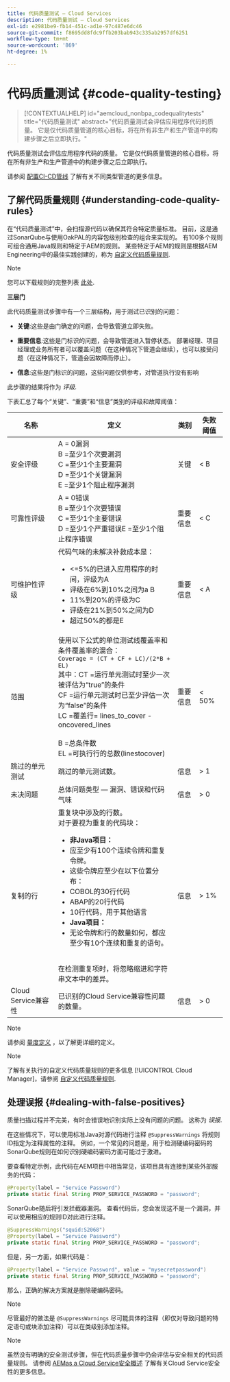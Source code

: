 ```yaml
---
title: 代码质量测试 — Cloud Services
description: 代码质量测试 — Cloud Services
exl-id: e2981be9-fb14-451c-ad1e-97c487e6dc46
source-git-commit: f8695dd8fdc9ffb203bab943c335ab2957df6251
workflow-type: tm+mt
source-wordcount: '869'
ht-degree: 1%

---
```


# 代码质量测试 {#code-quality-testing}

>[!CONTEXTUALHELP]
>id="aemcloud_nonbpa_codequalitytests"
>title="代码质量测试"
>abstract="代码质量测试会评估应用程序代码的质量。 它是仅代码质量管道的核心目标，将在所有非生产和生产管道中的构建步骤之后立即执行。"

代码质量测试会评估应用程序代码的质量。 它是仅代码质量管道的核心目标，将在所有非生产和生产管道中的构建步骤之后立即执行。

请参阅 [配置CI-CD管线](/help/implementing/cloud-manager/configuring-pipelines/introduction-ci-cd-pipelines.md) 了解有关不同类型管道的更多信息。

## 了解代码质量规则 {#understanding-code-quality-rules}

在“代码质量测试”中，会扫描源代码以确保其符合特定质量标准。 目前，这是通过SonarQube与使用OakPAL的内容包级别检查的组合来实现的。 有100多个规则可组合通用Java规则和特定于AEM的规则。 某些特定于AEM的规则是根据AEM Engineering中的最佳实践创建的，称为 [自定义代码质量规则](/help/implementing/cloud-manager/custom-code-quality-rules.md).

>[!NOTE]
>您可以下载规则的完整列表 [此处](/help/implementing/cloud-manager/assets/CodeQuality-rules-latest-CS.xlsx).

**三层门**

此代码质量测试步骤中有一个三层结构，用于测试已识别的问题：

* **关键**:这些是由门确定的问题，会导致管道立即失败。

* **重要信息**:这些是门标识的问题，会导致管道进入暂停状态。 部署经理、项目经理或业务所有者可以覆盖问题（在这种情况下管道会继续），也可以接受问题（在这种情况下，管道会因故障而停止）。

* **信息**:这些是门标识的问题，这些问题仅供参考，对管道执行没有影响

此步骤的结果将作为 *评级*.

下表汇总了每个“关键”、“重要”和“信息”类别的评级和故障阈值：

| 名称 | 定义 | 类别 | 失败阈值 |
|--- |--- |--- |--- |
| 安全评级 | A = 0漏洞 <br/>B =至少1个次要漏洞<br/> C =至少1个主要漏洞 <br/>D =至少1个关键漏洞 <br/>E =至少1个阻止程序漏洞 | 关键 | &lt; B |
| 可靠性评级 | A = 0错误 <br/>B =至少1个次要错误 <br/>C =至少1个主要错误 <br/>D =至少1个严重错误E =至少1个阻止程序错误 | 重要信息 | &lt; C |
| 可维护性评级 | 代码气味的未解决补救成本是： <br/><ul><li>&lt;=5%的已进入应用程序的时间，评级为A </li><li>评级在6%到10%之间为a B </li><li>11%到20%的评级为C </li><li>评级在21%到50%之间为D</li><li>超过50%的都是E</li></ul> | 重要信息 | &lt; A |
| 范围 | 使用以下公式的单位测试线覆盖率和条件覆盖率的混合： <br/>`Coverage = (CT + CF + LC)/(2*B + EL)`  <br/>其中：CT =运行单元测试时至少一次被评估为“true”的条件 <br/>CF =运行单元测试时已至少评估一次为“false”的条件 <br/>LC =覆盖行= lines_to_cover - oncovered_lines <br/><br/> B =总条件数 <br/>EL =可执行行的总数(linestocover) | 重要信息 | &lt; 50% |
| 跳过的单元测试 | 跳过的单元测试数。 | 信息 | > 1 |
| 未决问题 | 总体问题类型 — 漏洞、错误和代码气味 | 信息 | > 0 |
| 复制的行 | 重复块中涉及的行数。 <br/>对于要视为重复的代码块： <br/><ul><li>**非Java项目：**</li><li>应至少有100个连续令牌和重复令牌。</li><li>这些令牌应至少在以下位置分布： </li><li>COBOL的30行代码 </li><li>ABAP的20行代码 </li><li>10行代码，用于其他语言</li><li>**Java项目：**</li><li> 无论令牌和行的数量如何，都应至少有10个连续和重复的语句。</li></ul> <br/>在检测重复项时，将忽略缩进和字符串文本中的差异。 | 信息 | > 1% |
| Cloud Service兼容性 | 已识别的Cloud Service兼容性问题的数量。 | 信息 | > 0 |

>[!NOTE]
>
>请参阅 [量度定义](https://docs.sonarqube.org/display/SONAR/Metric+Definitions) ，以了解更详细的定义。


>[!NOTE]
>
>了解有关执行的自定义代码质量规则的更多信息 [!UICONTROL Cloud Manager]，请参阅 [自定义代码质量规则](/help/implementing/cloud-manager/custom-code-quality-rules.md).

## 处理误报 {#dealing-with-false-positives}

质量扫描过程并不完美，有时会错误地识别实际上没有问题的问题。 这称为 *误报*.

在这些情况下，可以使用标准Java对源代码进行注释 `@SuppressWarnings` 将规则ID指定为注释属性的注释。 例如，一个常见的问题是，用于检测硬编码密码的SonarQube规则在如何识别硬编码密码方面可能过于激进。

要查看特定示例，此代码在AEM项目中相当常见，该项目具有连接到某些外部服务的代码：

```java
@Property(label = "Service Password")
private static final String PROP_SERVICE_PASSWORD = "password";
```

SonarQube随后将引发拦截器漏洞。 查看代码后，您会发现这不是一个漏洞，并可以使用相应的规则ID对此进行注释。

```java
@SuppressWarnings("squid:S2068")
@Property(label = "Service Password")
private static final String PROP_SERVICE_PASSWORD = "password";
```

但是，另一方面，如果代码是：

```java
@Property(label = "Service Password", value = "mysecretpassword")
private static final String PROP_SERVICE_PASSWORD = "password";
```

那么，正确的解决方案就是删除硬编码密码。

>[!NOTE]
>
>尽管最好的做法是 `@SuppressWarnings` 尽可能具体的注释（即仅对导致问题的特定语句或块添加注释）可以在类级别添加注释。

>[!NOTE]
>虽然没有明确的安全测试步骤，但在代码质量步骤中仍会评估与安全相关的代码质量规则。 请参阅 [AEMas a Cloud Service安全概述](/help/security/cloud-service-security-overview.md) 了解有关Cloud Service安全性的更多信息。
